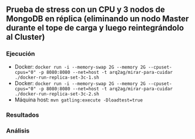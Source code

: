 ## Prueba de stress con un CPU y 3 nodos de MongoDB en réplica (eliminando un nodo Master durante el tope de carga y luego reintegrándolo al Cluster)

### Ejecución

* Docker: `docker run -i --memory-swap 2G --memory 2G --cpuset-cpus="0" -p 8080:8080 --net=host -t arq2ag/mirar-para-cuidar ./docker-run-replica-set-3c-1.sh`
* Docker: `docker run -i --memory-swap 2G --memory 2G --cpuset-cpus="0" -p 8080:8080 --net=host -t arq2ag/mirar-para-cuidar ./docker-run-replica-set-3c-2.sh`
* Máquina host: `mvn gatling:execute -Dloadtest=true`

### Resultados

### Análisis
